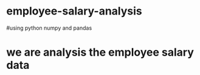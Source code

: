 # employee-salary-analysis
#using python numpy and pandas
# we are analysis the employee salary data
